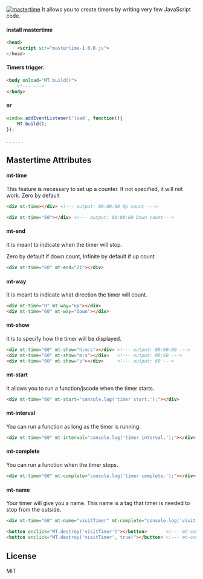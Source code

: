 [![mastertime](http://worn.online/timeMaster/mt-logo.jpg)](http://worn.online/)
It allows you to create timers by writing very few JavaScript code.


#### install mastertime
```html
<head>
    <script scr="mastertime-1.0.0.js">
</head>
```

#### Timers trigger.

```html
<body onload="MT.build()">
    <!--- --->
</body>
```

#### or


```js
window.addEventListener('load', function(){
    MT.build();
});
```


.
.
.
.
.
.


## Mastertime Attributes


#### mt-time
This feature is necessary to set up a counter. If not specified, it will not work.
Zero by default
```html
<div mt-time></div> <!--- output: 00:00:00 Up count --->

<div mt-time="60"></div> <!--- output: 00:00:60 Down count--->
```

#### mt-end
It is meant to indicate when the timer will stop.

Zero by default if down count,
Infinite by default if up count

```html
<div mt-time="60" mt-end="21"></div>
```


#### mt-way
It is meant to indicate what direction the timer will count.

```html
<div mt-time="0" mt-way="up"></div>
<div mt-time="60" mt-way="down"></div>
```

#### mt-show

It is to specify how the timer will be displayed.

```html
<div mt-time="60" mt-show="h:m:s"></div> <!--- output: 00:00:60 --->
<div mt-time="60" mt-show="m:s"></div>   <!--- output: 00:60 --->
<div mt-time="60" mt-show="s"></div>     <!--- output: 60 --->
```
#### mt-start
It allows you to run a function/jscode when the timer starts.

```html
<div mt-time="60" mt-start="console.log('timer start.');"></div>
```

#### mt-interval
You can run a function as long as the timer is running.

```html
<div mt-time="60" mt-interval="console.log('timer interval.');"></div>
```
#### mt-complete
You can run a function when the timer stops.

```html
<div mt-time="60" mt-complete="console.log('timer complete.');"></div>
```
#### mt-name
Your timer will give you a name. This name is a tag that timer is needed to stop from the outside.

```html
<div mt-time="60" mt-name="visitTimer" mt-complete="console.log('visit timer complete')"></div>

<button onclick="MT.destroy('visitTimer')"></button>       <!--- mt-complete will not work. --->
<button onclick="MT.destroy('visitTimer', true)"></button> <!--- mt-complete will work. --->
```

License
----

MIT
